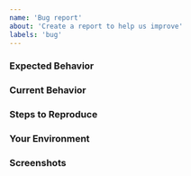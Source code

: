 ```yaml
---
name: 'Bug report'
about: 'Create a report to help us improve'
labels: 'bug'
---
```


<!--- Provide a brief summary of the issue -->

### Expected Behavior
<!--- Tell us what should happen -->

### Current Behavior
<!--- Tell us what happens instead of the expected behavior -->

### Steps to Reproduce
<!--- Steps to reproduce this bug -->

### Your Environment
<!--- Include as many relevant details about the environment you experienced the bug in -->

### Screenshots
<!--- If applicable, add screenshots to help explain the bug report -->